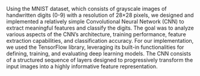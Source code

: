 Using the MNIST dataset, which consists of grayscale images of handwritten digits (0-9) with a resolution 
of 28×28 pixels, we designed and implemented a relatively simple Convolutional Neural Network (CNN) to 
extract meaningful features and classify the digits. The goal was to analyze various aspects of the CNN’s 
architecture, training performance, feature extraction capabilities, and classification accuracy. For our 
implementation, we used the TensorFlow library, leveraging its built-in functionalities for defining, 
training, and evaluating deep learning models. The CNN consists of a structured sequence of layers 
designed to progressively transform the input images into a highly informative feature representation.  

